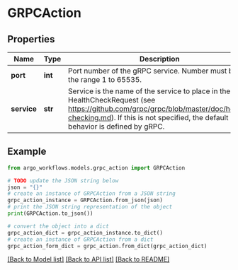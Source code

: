 # GRPCAction


## Properties

Name | Type | Description | Notes
------------ | ------------- | ------------- | -------------
**port** | **int** | Port number of the gRPC service. Number must be in the range 1 to 65535. | 
**service** | **str** | Service is the name of the service to place in the gRPC HealthCheckRequest (see https://github.com/grpc/grpc/blob/master/doc/health-checking.md).  If this is not specified, the default behavior is defined by gRPC. | [optional] 

## Example

```python
from argo_workflows.models.grpc_action import GRPCAction

# TODO update the JSON string below
json = "{}"
# create an instance of GRPCAction from a JSON string
grpc_action_instance = GRPCAction.from_json(json)
# print the JSON string representation of the object
print(GRPCAction.to_json())

# convert the object into a dict
grpc_action_dict = grpc_action_instance.to_dict()
# create an instance of GRPCAction from a dict
grpc_action_form_dict = grpc_action.from_dict(grpc_action_dict)
```
[[Back to Model list]](../README.md#documentation-for-models) [[Back to API list]](../README.md#documentation-for-api-endpoints) [[Back to README]](../README.md)


